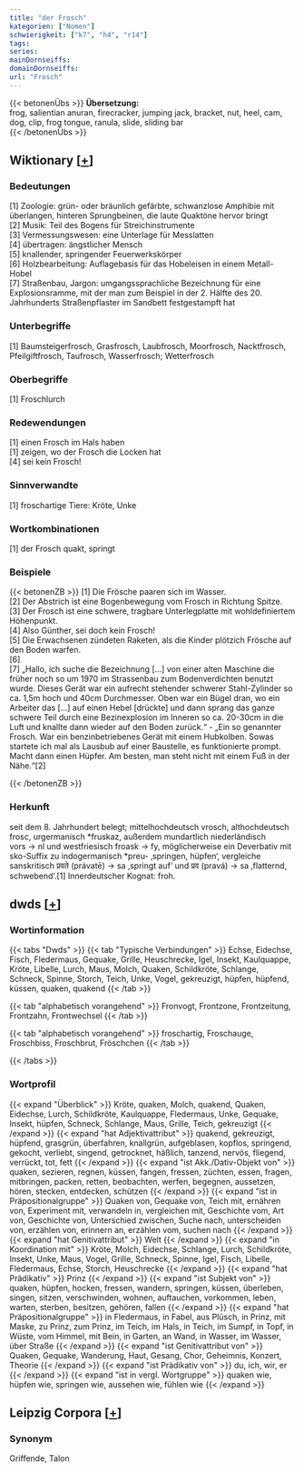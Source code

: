 ```yaml
---
title: "der Frosch"
kategorien: ["Nomen"]
schwierigkeit: ["k7", "h4", "r14"]
tags:
series:
mainDornseiffs:
domainDornseiffs:
url: "Frosch"
---
```


{{< betonenÜbs >}}
**Übersetzung:**  
frog, salientian anuran, firecracker, jumping jack, bracket, nut, heel, cam, dog, clip, frog tongue, ranula, slide, sliding bar  
{{< /betonenÜbs >}}

## Wiktionary [[+](https://de.wiktionary.org/wiki/Frosch)]

### Bedeutungen
[1] Zoologie: grün- oder bräunlich gefärbte, schwanzlose Amphibie mit überlangen, hinteren Sprungbeinen, die laute Quaktöne hervor bringt  
[2] Musik: Teil des Bogens für Streichinstrumente  
[3] Vermessungswesen: eine Unterlage für Messlatten  
[4] übertragen: ängstlicher Mensch  
[5] knallender, springender Feuerwerkskörper  
[6] Holzbearbeitung: Auflagebasis für das Hobeleisen in einem Metall-Hobel  
[7] Straßenbau, Jargon: umgangssprachliche Bezeichnung für eine Explosionsramme, mit der man zum Beispiel in der 2. Hälfte des 20. Jahrhunderts Straßenpflaster im Sandbett festgestampft hat  

### Unterbegriffe
[1] Baumsteigerfrosch, Grasfrosch, Laubfrosch, Moorfrosch, Nacktfrosch, Pfeilgiftfrosch, Taufrosch, Wasserfrosch; Wetterfrosch  

### Oberbegriffe
[1] Froschlurch  

### Redewendungen
[1] einen Frosch im Hals haben  
[1] zeigen, wo der Frosch die Locken hat  
[4] sei kein Frosch!  

### Sinnverwandte
[1] froschartige Tiere: Kröte, Unke  

### Wortkombinationen
[1] der Frosch quakt, springt  

### Beispiele
{{< betonenZB >}}
[1] Die Frösche paaren sich im Wasser.  
[2] Der Abstrich ist eine Bogenbewegung vom Frosch in Richtung Spitze.  
[3] Der Frosch ist eine schwere, tragbare Unterlegplatte mit wohldefiniertem Höhenpunkt.  
[4] Also Günther, sei doch kein Frosch!  
[5] Die Erwachsenen zündeten Raketen, als die Kinder plötzich Frösche auf den Boden warfen.  
[6]  
[7] „Hallo, ich suche die Bezeichnung [...] von einer alten Maschine die früher noch so um 1970 im Strassenbau zum Bodenverdichten benutzt wurde. Dieses Gerät war ein aufrecht stehender schwerer Stahl-Zylinder so ca. 1,5m hoch und 40cm Durchmesser. Oben war ein Bügel dran, wo ein Arbeiter das [...] auf einen Hebel [drückte] und dann sprang das ganze schwere Teil durch eine Bezinexplosion im Inneren so ca. 20-30cm in die Luft und knallte dann wieder auf den Boden zurück.“ - „Ein so genannter Frosch. War ein benzinbetriebenes Gerät mit einem Hubkolben. Sowas startete ich mal als Lausbub auf einer Baustelle, es funktionierte prompt. Macht dann einen Hüpfer. Am besten, man steht nicht mit einem Fuß in der Nähe.“[2]  

{{< /betonenZB >}}
### Herkunft
seit dem 8. Jahrhundert belegt; mittelhochdeutsch vrosch, althochdeutsch frosc, urgermanisch *fruskaz, außerdem mundartlich niederländisch vors → nl und westfriesisch froask → fy, möglicherweise ein Deverbativ mit sko-Suffix zu indogermanisch *preu- ‚springen, hüpfen‘, vergleiche sanskritisch प्रवते (právatē) → sa ‚springt auf‘ und प्रव (pravá) → sa ‚flatternd, schwebend‘.[1] Innerdeutscher Kognat: froh.  



## dwds [[+](https://www.dwds.de/wb/Frosch)]

### Wortinformation
{{< tabs "Dwds" >}}
{{< tab "Typische Verbindungen" >}}
Echse, Eidechse, Fisch, Fledermaus, Gequake, Grille, Heuschrecke, Igel, Insekt, Kaulquappe, Kröte, Libelle, Lurch, Maus, Molch, Quaken, Schildkröte, Schlange, Schneck, Spinne, Storch, Teich, Unke, Vogel, gekreuzigt, hüpfen, hüpfend, küssen, quaken, quakend
{{< /tab >}}

{{< tab "alphabetisch vorangehend" >}}
Fronvogt, Frontzone, Frontzeitung, Frontzahn, Frontwechsel
{{< /tab >}}

{{< tab "alphabetisch vorangehend" >}}
froschartig, Froschauge, Froschbiss, Froschbrut, Fröschchen
{{< /tab >}}

{{< /tabs >}}

### Wortprofil
{{< expand "Überblick" >}} Kröte, quaken, Molch, quakend, Quaken, Eidechse, Lurch, Schildkröte, Kaulquappe, Fledermaus, Unke, Gequake, Insekt, hüpfen, Schneck, Schlange, Maus, Grille, Teich, gekreuzigt {{< /expand >}}
{{< expand "hat Adjektivattribut" >}} quakend, gekreuzigt, hüpfend, grasgrün, überfahren, knallgrün, aufgeblasen, kopflos, springend, gekocht, verliebt, singend, getrocknet, häßlich, tanzend, nervös, fliegend, verrückt, tot, fett {{< /expand >}}
{{< expand "ist Akk./Dativ-Objekt von" >}} quaken, sezieren, regnen, küssen, fangen, fressen, züchten, essen, fragen, mitbringen, packen, retten, beobachten, werfen, begegnen, aussetzen, hören, stecken, entdecken, schützen {{< /expand >}}
{{< expand "ist in Präpositionalgruppe" >}} Quaken von, Gequake von, Teich mit, ernähren von, Experiment mit, verwandeln in, vergleichen mit, Geschichte vom, Art von, Geschichte von, Unterschied zwischen, Suche nach, unterscheiden von, erzählen von, erinnern an, erzählen vom, suchen nach {{< /expand >}}
{{< expand "hat Genitivattribut" >}} Welt {{< /expand >}}
{{< expand "in Koordination mit" >}} Kröte, Molch, Eidechse, Schlange, Lurch, Schildkröte, Insekt, Unke, Maus, Vogel, Grille, Schneck, Spinne, Igel, Fisch, Libelle, Fledermaus, Echse, Storch, Heuschrecke {{< /expand >}}
{{< expand "hat Prädikativ" >}} Prinz {{< /expand >}}
{{< expand "ist Subjekt von" >}} quaken, hüpfen, hocken, fressen, wandern, springen, küssen, überleben, singen, sitzen, verschwinden, wohnen, auftauchen, vorkommen, leben, warten, sterben, besitzen, gehören, fallen {{< /expand >}}
{{< expand "hat Präpositionalgruppe" >}} in Fledermaus, in Fabel, aus Plüsch, in Prinz, mit Maske, zu Prinz, zum Prinz, im Teich, im Hals, in Teich, im Sumpf, in Topf, in Wüste, vom Himmel, mit Bein, in Garten, an Wand, in Wasser, im Wasser, über Straße {{< /expand >}}
{{< expand "ist Genitivattribut von" >}} Quaken, Gequake, Wanderung, Haut, Gesang, Chor, Geheimnis, Konzert, Theorie {{< /expand >}}
{{< expand "ist Prädikativ von" >}} du, ich, wir, er {{< /expand >}}
{{< expand "ist in vergl. Wortgruppe" >}} quaken wie, hüpfen wie, springen wie, aussehen wie, fühlen wie {{< /expand >}}

## Leipzig Corpora [[+](https://corpora.uni-leipzig.de/en/res?word=Frosch&corpusId=deu_newscrawl-public_2018)]


### Synonym
Griffende, Talon

